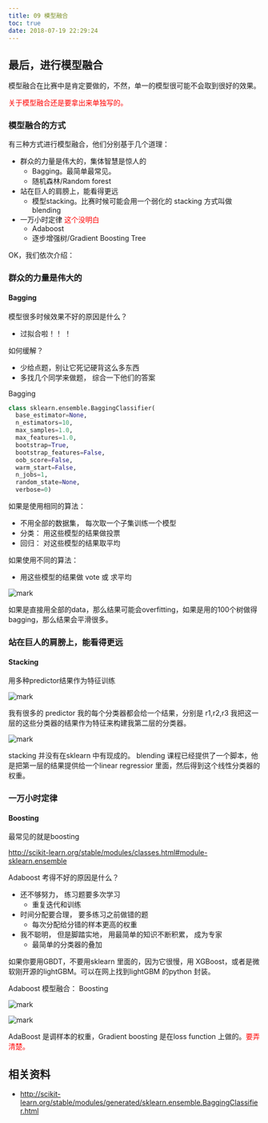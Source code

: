 ```yaml
---
title: 09 模型融合
toc: true
date: 2018-07-19 22:29:24
---
```

## 最后，进行模型融合

模型融合在比赛中是肯定要做的，不然，单一的模型很可能不会取到很好的效果。

<span style="color:red;">关于模型融合还是要拿出来单独写的。</span>

### 模型融合的方式

有三种方式进行模型融合，他们分别基于几个道理：

- 群众的力量是伟大的，集体智慧是惊人的
    - Bagging。最简单最常见。
    - 随机森林/Random forest
- 站在巨人的肩膀上，能看得更远
    - 模型stacking。比赛时候可能会用一个弱化的 stacking 方式叫做 blending
- 一万小时定律 <span style="color:red;">这个没明白</span>
    - Adaboost
    - 逐步增强树/Gradient Boosting Tree

OK，我们依次介绍：

### 群众的力量是伟大的

#### Bagging

模型很多时候效果不好的原因是什么？
- 过拟合啦！！ ！

如何缓解？
- 少给点题，别让它死记硬背这么多东西
- 多找几个同学来做题， 综合一下他们的答案


Bagging

```python
class sklearn.ensemble.BaggingClassifier(
  base_estimator=None,
  n_estimators=10,
  max_samples=1.0,
  max_features=1.0,
  bootstrap=True,
  bootstrap_features=False,
  oob_score=False,
  warm_start=False,
  n_jobs=1,
  random_state=None,
  verbose=0)
```



如果是使用相同的算法：
- 不用全部的数据集， 每次取一个子集训练一个模型
- 分类： 用这些模型的结果做投票
- 回归： 对这些模型的结果取平均

如果使用不同的算法：
- 用这些模型的结果做 vote 或 求平均

![mark](http://pacdb2bfr.bkt.clouddn.com/blog/image/180718/eh6dK42Ikm.png?imageslim)

如果是直接用全部的data，那么结果可能会overfitting，如果是用的100个树做得bagging，那么结果会平滑很多。

### 站在巨人的肩膀上，能看得更远

#### Stacking

用多种predictor结果作为特征训练

![mark](http://pacdb2bfr.bkt.clouddn.com/blog/image/180718/fkIce1hA73.png?imageslim)

我有很多的 predictor 我的每个分类器都会给一个结果，分别是 r1,r2,r3 我把这一层的这些分类器的结果作为特征来构建我第二层的分类器。

![mark](http://pacdb2bfr.bkt.clouddn.com/blog/image/180718/fh4d0D4CCL.png?imageslim)


stacking 并没有在sklearn 中有现成的。
blending 课程已经提供了一个脚本，他是把第一层的结果提供给一个linear regressior 里面，然后得到这个线性分类器的权重。


### 一万小时定律

#### Boosting

最常见的就是boosting

http://scikit-learn.org/stable/modules/classes.html#module-sklearn.ensemble

Adaboost
考得不好的原因是什么？
- 还不够努力， 练习题要多次学习
    - 重复迭代和训练
- 时间分配要合理， 要多练习之前做错的题
    - 每次分配给分错的样本更高的权重
- 我不聪明， 但是脚踏实地， 用最简单的知识不断积累， 成为专家
    - 最简单的分类器的叠加

如果你要用GBDT，不要用sklearn 里面的，因为它很慢，用 XGBoost，或者是微软刚开源的lightGBM。可以在网上找到lightGBM 的python 封装。


Adaboost 模型融合： Boosting

![mark](http://pacdb2bfr.bkt.clouddn.com/blog/image/180718/3ALLgl4LIJ.png?imageslim)


![mark](http://pacdb2bfr.bkt.clouddn.com/blog/image/180718/hAhIJ7g1hc.png?imageslim)

AdaBoost 是调样本的权重，Gradient boosting 是在loss function 上做的。<span style="color:red;">要弄清楚。</span>




## 相关资料

- http://scikit-learn.org/stable/modules/generated/sklearn.ensemble.BaggingClassifier.html
